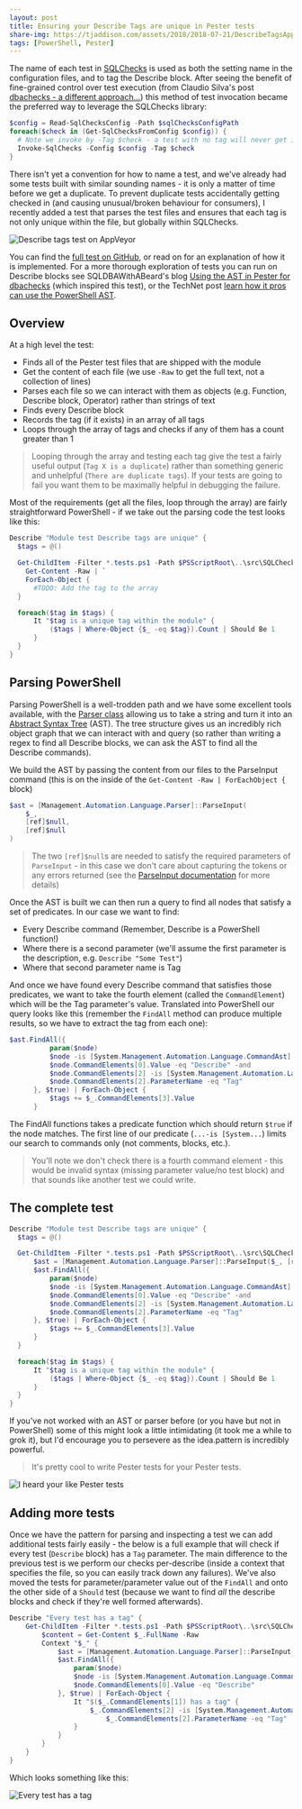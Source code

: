 ```yaml
---
layout: post
title: Ensuring your Describe Tags are unique in Pester tests
share-img: https://tjaddison.com/assets/2018/2018-07-21/DescribeTagsAppVeyor.png
tags: [PowerShell, Pester]
---
```


The name of each test in [SQLChecks] is used as both the setting name in the configuration files, and to tag the Describe block.  After seeing the benefit of fine-grained control over test execution (from Claudio Silva's post [dbachecks - a different approach...]) this method of test invocation became the preferred way to leverage the SQLChecks library:

```powershell
$config = Read-SqlChecksConfig -Path $sqlChecksConfigPath
foreach($check in (Get-SqlChecksFromConfig $config)) {
  # Note we invoke by -Tag $check - a test with no tag will never get invoked
  Invoke-SqlChecks -Config $config -Tag $check
}
```

There isn't yet a convention for how to name a test, and we've already had some tests built with similar sounding names - it is only a matter of time before we get a duplicate.  To prevent duplicate tests accidentally getting checked in (and causing unusual/broken behaviour for consumers), I recently added a test that parses the test files and ensures that each tag is not only unique within the file, but globally within SQLChecks.

![Describe tags test on AppVeyor](/assets/2018/2018-07-21/DescribeTagsAppVeyor.png)

You can find the [full test on GitHub][tag uniqueness test on GitHub], or read on for an explanation of how it is implemented.  For a more thorough exploration of tests you can run on Describe blocks see SQLDBAWithABeard's blog [Using the AST in Pester for dbachecks]
 (which inspired this test), or the TechNet post [learn how it pros can use the PowerShell AST].

<!--more-->

## Overview

At a high level the test:

- Finds all of the Pester test files that are shipped with the module
- Get the content of each file (we use `-Raw` to get the full text, not a collection of lines)
- Parses each file so we can interact with them as objects (e.g. Function, Describe block, Operator) rather than strings of text
- Finds every Describe block
- Records the tag (if it exists) in an array of all tags
- Loops through the array of tags and checks if any of them has a count greater than 1

> Looping through the array and testing each tag give the test a fairly useful output (`Tag X is a duplicate`) rather than something generic and unhelpful (`There are duplicate tags`).  If your tests are going to fail you want them to be maximally helpful in debugging the failure.

Most of the requirements (get all the files, loop through the array) are fairly straightforward PowerShell - if we take out the parsing code the test looks like this:

```powershell
Describe "Module test Describe tags are unique" {
  $tags = @()

  Get-ChildItem -Filter *.tests.ps1 -Path $PSScriptRoot\..\src\SQLChecks\Tests | `
    Get-Content -Raw | `
    ForEach-Object {
      #TODO: Add the tag to the array
  }

  foreach($tag in $tags) {
      It "$tag is a unique tag within the module" {
          ($tags | Where-Object {$_ -eq $tag}).Count | Should Be 1
      }
  }
}
```

## Parsing PowerShell

Parsing PowerShell is a well-trodden path and we have some excellent tools available, with the [Parser class][Parser class on MSFT docs] allowing us to take a string and turn it into an [Abstract Syntax Tree] (AST).  The tree structure gives us an incredibly rich object graph that we can interact with and query (so rather than writing a regex to find all Describe blocks, we can ask the AST to find all the Describe commands).

We build the AST by passing the content from our files to the ParseInput command (this is on the inside of the `Get-Content -Raw | ForEachObject {` block)

```powershell
$ast = [Management.Automation.Language.Parser]::ParseInput(
    $_,
    [ref]$null,
    [ref]$null
)
```

>The two `[ref]$null`s are needed to satisfy the required parameters of `ParseInput` - in this case we don't care about capturing the tokens or any errors returned (see the [ParseInput documentation] for more details)

Once the AST is built we can then run a query to find all nodes that satisfy a set of predicates.  In our case we want to find:

- Every Describe command (Remember, Describe is a PowerShell function!)
- Where there is a second parameter (we'll assume the first parameter is the description, e.g. `Describe "Some Test"`)
- Where that second parameter name is Tag

And once we have found every Describe command that satisfies those predicates, we want to take the fourth element (called the `CommandElement`) which will be the Tag parameter's value.  Translated into PowerShell our query looks like this (remember the `FindAll` method can produce multiple results, so we have to extract the tag from each one):

```powershell
$ast.FindAll({
          param($node)
          $node -is [System.Management.Automation.Language.CommandAst] -and
          $node.CommandElements[0].Value -eq "Describe" -and
          $node.CommandElements[2] -is [System.Management.Automation.Language.CommandParameterAst] -and
          $node.CommandElements[2].ParameterName -eq "Tag"
      }, $true) | ForEach-Object {
          $tags += $_.CommandElements[3].Value
      }
```

The FindAll functions takes a predicate function which should return `$true` if the node matches.  The first line of our predicate (`...-is [System...`) limits our search to commands only (not comments, blocks, etc.).

> You'll note we don't check there is a fourth command element - this would be invalid syntax (missing parameter value/no test block) and that sounds like another test we could write.

## The complete test

```powershell
Describe "Module test Describe tags are unique" {
  $tags = @()

  Get-ChildItem -Filter *.tests.ps1 -Path $PSScriptRoot\..\src\SQLChecks\Tests | Get-Content -Raw | ForEach-Object {
      $ast = [Management.Automation.Language.Parser]::ParseInput($_, [ref]$null, [ref]$null)
      $ast.FindAll({
          param($node)
          $node -is [System.Management.Automation.Language.CommandAst] -and
          $node.CommandElements[0].Value -eq "Describe" -and
          $node.CommandElements[2] -is [System.Management.Automation.Language.CommandParameterAst] -and
          $node.CommandElements[2].ParameterName -eq "Tag"
      }, $true) | ForEach-Object {
          $tags += $_.CommandElements[3].Value
      }
  }

  foreach($tag in $tags) {
      It "$tag is a unique tag within the module" {
          ($tags | Where-Object {$_ -eq $tag}).Count | Should Be 1
      }
  }
}
```

If you've not worked with an AST or parser before (or you have but not in PowerShell) some of this might look a little intimidating (it took me a while to grok it), but I'd encourage you to persevere as the idea.pattern is incredibly powerful.

> It's pretty cool to write Pester tests for your Pester tests.

![I heard your like Pester tests](/assets/2018/2018-07-21/YoDawg.jpg)

## Adding more tests

Once we have the pattern for parsing and inspecting a test we can add additional tests fairly easily - the below is a full example that will check if every test (`Describe` block) has a `Tag` parameter.  The main difference to the previous test is we perform our checks per-describe (inside a context that specifies the file, so you can easily track down any failures).  We've also moved the tests for parameter/parameter value out of the `FindAll` and onto the other side of a `Should` test (because we want to find _all_ the describe blocks and check if they're well formed afterwards).

```powershell
Describe "Every test has a tag" {
    Get-ChildItem -Filter *.tests.ps1 -Path $PSScriptRoot\..\src\SQLChecks\Tests | ForEach-Object {
        $content = Get-Content $_.FullName -Raw
        Context "$_" {
            $ast = [Management.Automation.Language.Parser]::ParseInput($content, [ref]$null, [ref]$null)
            $ast.FindAll({
                param($node)
                $node -is [System.Management.Automation.Language.CommandAst] -and
                $node.CommandElements[0].Value -eq "Describe"
            }, $true) | ForEach-Object {
                It "$($_.CommandElements[1]) has a tag" {
                    $_.CommandElements[2] -is [System.Management.Automation.Language.CommandParameterAst] -and
                        $_.CommandElements[2].ParameterName -eq "Tag" | Should Be $true
                }
            }
        }
    }
}
```

Which looks something like this:

![Every test has a tag](/assets/2018/2018-07-21/EveryTestHasATag.png)

[SQLChecks]: https://github.com/taddison/SQLChecks
[dbachecks - a different approach...]: https://claudioessilva.eu/2018/02/22/dbachecks-a-different-approach-for-an-in-progress-and-incremental-validation/
[tag uniqueness test on GitHub]: https://github.com/taddison/SQLChecks/blob/master/tests/SQLChecks.Module.tests.ps1
[Using the AST in Pester for dbachecks]: https://sqldbawithabeard.com/2018/01/15/using-the-ast-in-pester-for-dbachecks/
[learn how it pros can use the PowerShell AST]: https://blogs.technet.microsoft.com/heyscriptingguy/2012/09/26/learn-how-it-pros-can-use-the-powershell-ast/
[Parser class on MSFT docs]: https://docs.microsoft.com/en-us/dotnet/api/system.management.automation.language.parser?view=powershellsdk-1.1.0
[Abstract Syntax Tree]: https://en.wikipedia.org/wiki/Abstract_syntax_tree
[ParseInput documentation]: https://docs.microsoft.com/en-us/dotnet/api/system.management.automation.language.parser.parseinput?view=powershellsdk-1.1.0